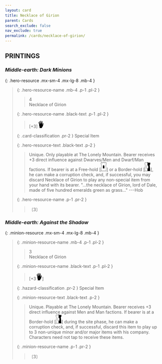 ```yaml
---
layout: card
title: Necklace of Girion
parent: Cards
search_exclude: false
nav_exclude: true
permalink: /cards/necklace-of-girion/
---
```


## PRINTINGS


### _Middle-earth: Dark Minions_

{: .hero-resource .mx-sm-4 .mx-lg-8 .mb-4 }
> {: .hero-resource-name .mb-4 .p-1 .pl-2 }
> > <div class="card-mp">4</div>
> > <div class="card-name">Necklace of Girion</div>
>
> {: .hero-resource-name .black-text .p-1 .pl-2 }
> > [+3]![](/assets/images/di.svg)
>
> {: .card-classification .pr-2 }
> Special Item
>
> {: .hero-resource-text .black-text .p-2 }
> > Unique. Only playable at The Lonely Mountain. Bearer receives +3 direct influence against Dwarves/Men and Dwarf/Man factions. If bearer is at a Free-hold \[![](/assets/images/free-hold.svg)] or a Border-hold \[![](/assets/images/border-hold.svg)], he can make a corruption check, and, if successful, you may discard Necklace of Girion to play any non-special item from your hand with its bearer.  "...the necklace of Girion, lord of Dale, made of five hundred emeralds green as grass..." ---Hob  
> 
> {: .hero-resource-name .p-1 .pr-2 }
> > <div class="card-shield"></div>
> > <div class="card-corruption">〔3〕</div>

### _Middle-earth: Against the Shadow_

{: .minion-resource .mx-sm-4 .mx-lg-8 .mb-4 }
> {: .minion-resource-name .mb-4 .p-1 .pl-2 }
> > <div class="hazard-mp">3</div>
> > <div class="card-name">Necklace of Girion</div>
>
> {: .minion-resource-name .black-text .p-1 .pl-2 }
> > [+3![](/assets/images/di.svg)]
>
> {: .hazard-classification .pr-2 }
> Special Item
>
> {: .minion-resource-text .black-text .p-2 }
> > Unique. Playable at The Lonely Mountain. Bearer receives +3 direct influence against Men and Man factions. If bearer is at a Border-hold \[![](/assets/images/border-hold.svg)] during the site phase, he can make a corruption check, and, if successful, discard this item to play up to 3 non-unique minor and/or major items with his company. Characters need not tap to receive these items. 
> 
> {: .minion-resource-name .p-1 .pr-2 }
> > <div class="card-shield"></div>
> > <div class="card-corruption-white">〔3〕</div>
